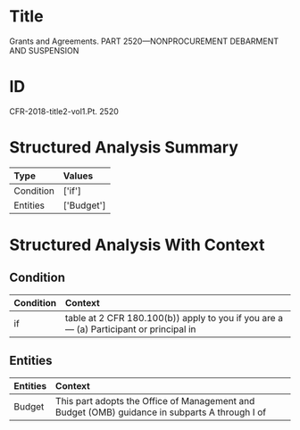 # Title

 Grants and Agreements. PART 2520—NONPROCUREMENT DEBARMENT AND SUSPENSION


# ID

 CFR-2018-title2-vol1.Pt. 2520


# Structured Analysis Summary

| Type      | Values     |
|:----------|:-----------|
| Condition | ['if']     |
| Entities  | ['Budget'] |


# Structured Analysis With Context

 


## Condition

| Condition   | Context                                                                                     |
|:------------|:--------------------------------------------------------------------------------------------|
| if          | table at 2 CFR 180.100(b)) apply to you if you are a&#8212; (a) Participant or principal in |


## Entities

| Entities   | Context                                                                                         |
|:-----------|:------------------------------------------------------------------------------------------------|
| Budget     | This part adopts the Office of Management and  Budget (OMB) guidance in subparts A through I of |


